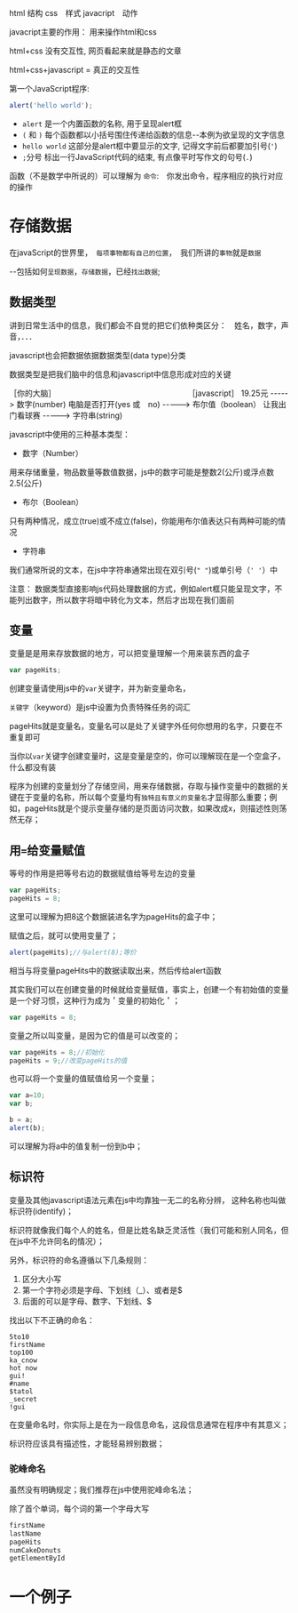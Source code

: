 html 结构
css　样式
javacript　动作

javacript主要的作用： 用来操作html和css


html+css 没有交互性, 网页看起来就是静态的文章

html+css+javascript = 真正的交互性

第一个JavaScript程序:

```js
alert('hello world');
```

- `alert` 是一个内置函数的名称, 用于呈现alert框
- `(` 和 `)` 每个函数都以小括号围住传递给函数的信息--本例为欲呈现的文字信息
- `hello world`  这部分是alert框中要显示的文字, 记得文字前后都要加引号(`'`)
- `;`分号 标出一行JavaScript代码的结束, 有点像平时写作文的句号(`.`)


函数（不是数学中所说的）可以理解为 `命令`:　你发出命令，程序相应的执行对应的操作


# 存储数据


在javaScript的世界里，　`每项事物都有自己的位置`，　我们所讲的`事物`就是`数据`

--包括如何`呈现数据`，`存储数据`，已经`找出数据`;

## 数据类型

讲到日常生活中的信息，我们都会不自觉的把它们依种类区分：　姓名，数字，声音，．．．

javascript也会把数据依据数据类型(data type)分类

数据类型是把我们脑中的信息和javascript中信息形成对应的关键


［你的大脑］　　　　　　　　　　　　　　　　　　［javascript］
19.25元                 ----->                 数字(number)
电脑是否打开(yes 或　no) ----->                 布尔值（boolean）
让我出门看球赛           ----->                 字符串(string)


javascript中使用的三种基本类型：

- 数字（Number）

用来存储重量，物品数量等数值数据，js中的数字可能是整数2(公斤)或浮点数2.5(公斤)

- 布尔（Boolean）

只有两种情况，成立(true)或不成立(false)，你能用布尔值表达只有两种可能的情况

- 字符串

我们通常所说的文本，在js中字符串通常出现在双引号(`" "`)或单引号（`' '`）中


注意： 数据类型直接影响js代码处理数据的方式，例如alert框只能呈现文字，不能列出数字，所以数字将暗中转化为文本，然后才出现在我们面前


## 变量

变量是是用来存放数据的地方，可以把变量理解一个用来装东西的盒子

```js
var pageHits;
```

创建变量请使用js中的`var`关键字，并为新变量命名，

`关键字`（keyword）是js中设置为负责特殊任务的词汇

pageHits就是变量名，变量名可以是处了关键字外任何你想用的名字，只要在不重复即可

当你以`var`关键字创建变量时，这是变量是空的，你可以理解现在是一个空盒子，什么都没有装


程序为创建的变量划分了存储空间，用来存储数据，存取与操作变量中的数据的关键在于变量的名称，所以每个变量均有`独特且有意义的变量名`才显得那么重要；例如，pageHits就是个提示变量存储的是页面访问次数，如果改成x，则描述性则荡然无存；


## 用`=`给变量赋值

等号的作用是把等号右边的数据赋值给等号左边的变量

```js
var pageHits;
pageHits = 8;
```
这里可以理解为把8这个数据装进名字为pageHits的盒子中；


赋值之后，就可以使用变量了；

```js
alert(pageHits);//与alert(8);等价
```

相当与将变量pageHits中的数据读取出来，然后传给alert函数


其实我们可以在创建变量的时候就给变量赋值，事实上，创建一个有初始值的变量是一个好习惯，这种行为成为＇变量的初始化＇；

```js
var pageHits = 8;
```


变量之所以叫变量，是因为它的值是可以改变的；

```js
var pageHits = 8;//初始化
pageHits = 9;//改变pageHits的值
```


也可以将一个变量的值赋值给另一个变量；
　
```js
var a=10;
var b;

b = a;
alert(b);
```

可以理解为将a中的值复制一份到b中；

## 标识符

变量及其他javascript语法元素在js中均靠独一无二的名称分辨，
这种名称也叫做标识符(identify)；

标识符就像我们每个人的姓名，但是比姓名缺乏灵活性（我们可能和别人同名，但在js中不允许同名的情况）；

另外，标识符的命名遵循以下几条规则：

1. 区分大小写
2. 第一个字符必须是字母、下划线（_）、或者是$
3. 后面的可以是字母、数字、下划线、$


找出以下不正确的命名：
```
5to10
firstName
top100
ka_cnow
hot now
gui!
#name
$tatol
_secret
!gui
```

在变量命名时，你实际上是在为一段信息命名，这段信息通常在程序中有其意义；

标识符应该具有描述性，才能轻易辨别数据；


### 驼峰命名

虽然没有明确规定；我们推荐在js中使用驼峰命名法；

除了首个单词，每个词的第一个字母大写

```js
firstName
lastName
pageHits
numCakeDonuts
getElementById
```


# 一个例子




































